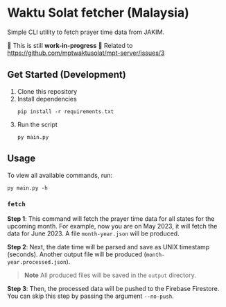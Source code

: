 # Waktu Solat fetcher (Malaysia)

Simple CLI utility to fetch prayer time data from JAKIM.

:construction: This is still **work-in-progress** :construction: Related to https://github.com/mptwaktusolat/mpt-server/issues/3

## Get Started (Development)

1. Clone this repository
2. Install dependencies
    ```pwsh
    pip install -r requirements.txt
    ```
3. Run the script
    ```pwsh
    py main.py
    ```

## Usage

To view all available commands, run:

```pwsh
py main.py -h
```

### `fetch`

**Step 1**: This command will fetch the prayer time data for all states for the 
upcoming month. For example, now you are on May 2023, it will fetch
the data for June 2023. A file `month-year.json` will be produced.

**Step 2**: Next, the date time will be parsed and save as UNIX timestamp (seconds). Another 
output file will be produced (`month-year.processed.json`).

> **Note** All produced files will be saved in the `output` directory. 

**Step 3**: Then, the processed data will be pushed to the Firebase Firestore. You can skip
this step by passing the argument `--no-push`.



